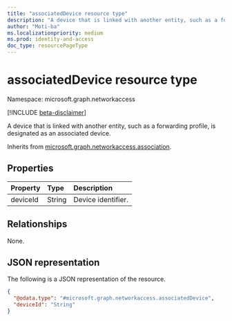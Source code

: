 ```yaml
---
title: "associatedDevice resource type"
description: "A device that is linked with another entity, such as a forwarding profile, is designated as an associated device."
author: "Moti-ba"
ms.localizationpriority: medium
ms.prod: identity-and-access
doc_type: resourcePageType
---
```


# associatedDevice resource type

Namespace: microsoft.graph.networkaccess

[!INCLUDE [beta-disclaimer](../../includes/beta-disclaimer.md)]

A device that is linked with another entity, such as a forwarding profile, is designated as an associated device.

Inherits from [microsoft.graph.networkaccess.association](../resources/networkaccess-association.md).

## Properties
|Property|Type|Description|
|:---|:---|:---|
|deviceId|String|Device identifier.|

## Relationships
None.

## JSON representation
The following is a JSON representation of the resource.
<!-- {
  "blockType": "resource",
  "@odata.type": "microsoft.graph.networkaccess.associatedDevice"
}
-->
``` json
{
  "@odata.type": "#microsoft.graph.networkaccess.associatedDevice",
  "deviceId": "String"
}
```

